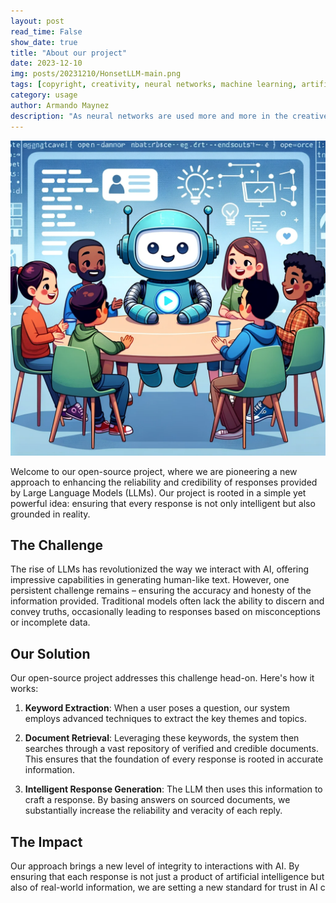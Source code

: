 ```yaml
---
layout: post
read_time: False
show_date: true
title: "About our project"
date: 2023-12-10
img: posts/20231210/HonsetLLM-main.png
tags: [copyright, creativity, neural networks, machine learning, artificial intelligence]
category: usage
author: Armando Maynez
description: "As neural networks are used more and more in the creative process, text, images and even music are now created by AI, but who owns the copyright for those works?"
---
```


![main](../assets/img/posts/20231210/HonsetLLM-main.png)

Welcome to our open-source project, where we are pioneering a new approach to enhancing the reliability and credibility of responses provided by Large Language Models (LLMs). Our project is rooted in a simple yet powerful idea: ensuring that every response is not only intelligent but also grounded in reality.

## The Challenge

The rise of LLMs has revolutionized the way we interact with AI, offering impressive capabilities in generating human-like text. However, one persistent challenge remains – ensuring the accuracy and honesty of the information provided. Traditional models often lack the ability to discern and convey truths, occasionally leading to responses based on misconceptions or incomplete data.

## Our Solution

Our open-source project addresses this challenge head-on. Here's how it works:

1. **Keyword Extraction**: When a user poses a question, our system employs advanced techniques to extract the key themes and topics.

2. **Document Retrieval**: Leveraging these keywords, the system then searches through a vast repository of verified and credible documents. This ensures that the foundation of every response is rooted in accurate information.

3. **Intelligent Response Generation**: The LLM then uses this information to craft a response. By basing answers on sourced documents, we substantially increase the reliability and veracity of each reply.

## The Impact

Our approach brings a new level of integrity to interactions with AI. By ensuring that each response is not just a product of artificial intelligence but also of real-world information, we are setting a new standard for trust in AI c

